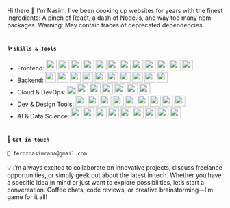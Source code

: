 <!--
**NasimRanaFeroz/NasimRanaFeroz** is a ✨ _special_ ✨ repository because its `README.md` (this file) appears on your GitHub profile.

Here are some ideas to get you started:

- 🔭 I’m currently working on ...
- 🌱 I’m currently learning ...
- 👯 I’m looking to collaborate on ...
- 🤔 I’m looking for help with ...
- 💬 Ask me about ...
- 📫 How to reach me: ...
- 😄 Pronouns: ...
- ⚡ Fun fact: ...
-->

Hi there 👋 I'm Nasim. I've been cooking up websites for years with the finest ingredients: A pinch of React, a dash of Node.js, and way too many npm packages. Warning: May contain traces of deprecated dependencies.
<br /><br />

#### ✨ `Skills & Tools`
- Frontend:
<code><img height="25" src="https://cdn.jsdelivr.net/gh/devicons/devicon/icons/javascript/javascript-original.svg" /></code>
<code><img height="25" src="https://cdn.jsdelivr.net/gh/devicons/devicon/icons/typescript/typescript-original.svg" /></code>
<code><img height="25" src="https://cdn.jsdelivr.net/gh/devicons/devicon/icons/react/react-original.svg" /></code>
<code><img height="25" src="https://cdn.jsdelivr.net/gh/devicons/devicon/icons/nextjs/nextjs-original.svg" /></code>
<code><img height="25" src="https://cdn.jsdelivr.net/gh/devicons/devicon/icons/vuejs/vuejs-original.svg" /></code>
<code><img height="25" src="https://cdn.jsdelivr.net/gh/devicons/devicon/icons/redux/redux-original.svg" /></code>
<code><img height="25" src="https://cdn.jsdelivr.net/gh/devicons/devicon/icons/html5/html5-original.svg" /></code>
<code><img height="25" src="https://cdn.jsdelivr.net/gh/devicons/devicon/icons/css3/css3-original.svg" /></code>
<code><img height="25" src="https://cdn.jsdelivr.net/gh/devicons/devicon@latest/icons/tailwindcss/tailwindcss-original.svg" /></code>
<code><img height="25" src="https://cdn.jsdelivr.net/gh/devicons/devicon/icons/bootstrap/bootstrap-original.svg" /></code>
<code><img height="25" src="https://cdn.jsdelivr.net/gh/devicons/devicon/icons/webpack/webpack-original.svg" /></code>
<code><img height="25" src="https://cdn.jsdelivr.net/gh/devicons/devicon/icons/npm/npm-original-wordmark.svg" /></code>
- Backend:
<code><img height="25" src="https://cdn.jsdelivr.net/gh/devicons/devicon/icons/nodejs/nodejs-original.svg" /></code>
<code><img height="25" src="https://cdn.simpleicons.org/express/000000" /></code>
<code><img height="25" src="https://cdn.jsdelivr.net/gh/devicons/devicon/icons/mongodb/mongodb-original.svg" /></code>
<code><img height="25" src="https://cdn.jsdelivr.net/gh/devicons/devicon/icons/mysql/mysql-original.svg" /></code>
<code><img height="25" src="https://cdn.simpleicons.org/postgresql/4169E1" /></code>
<code><img height="25" src="https://cdn.simpleicons.org/supabase/3ECF8E" /></code>
<code><img height="25" src="https://cdn.simpleicons.org/firebase/FFCA28" /></code>
<code><img height="25" src="https://cdn.simpleicons.org/django/092E20" /></code>
<code><img height="25" src="https://cdn.simpleicons.org/flask/000000" /></code>
<code><img height="25" src="https://cdn.simpleicons.org/jsonwebtokens/6236FF" /></code>
- Cloud & DevOps:
<code><img height="20" src="https://upload.wikimedia.org/wikipedia/commons/9/93/Amazon_Web_Services_Logo.svg" /></code>
<code><img height="25" src="https://cdn.jsdelivr.net/gh/devicons/devicon/icons/googlecloud/googlecloud-original.svg" /></code>
<code><img height="25" src="https://cdn.jsdelivr.net/gh/devicons/devicon/icons/azure/azure-original.svg" /></code>
<code><img height="25" src="https://cdn.simpleicons.org/netlify/00C7B7" /></code>
<code><img height="25" src="https://cdn.simpleicons.org/vercel/000000" /></code>
<code><img height="25" src="https://cdn.simpleicons.org/heroku/430098" /></code>
<code><img height="25" src="https://cdn.simpleicons.org/cloudflare/F38020" /></code>
- Dev & Design Tools:
<code><img height="25" src="https://cdn.jsdelivr.net/gh/devicons/devicon/icons/git/git-original.svg" /></code>
<code><img height="25" src="https://cdn.jsdelivr.net/gh/devicons/devicon/icons/vscode/vscode-original.svg" /></code>
<code><img height="25" src="https://cdn.jsdelivr.net/gh/devicons/devicon/icons/androidstudio/androidstudio-original.svg" /></code>
<code><img height="25" src="https://cdn.simpleicons.org/jest/C21325" /></code>
<code><img height="25" src="https://cdn.jsdelivr.net/gh/devicons/devicon/icons/github/github-original.svg" /></code>
<code><img height="25" src="https://cdn.jsdelivr.net/gh/devicons/devicon/icons/figma/figma-original.svg" /></code>
<code><img height="25" src="https://cdn.simpleicons.org/postman/FF6C37" /></code>
<code><img height="25" src="https://cdn.simpleicons.org/jira/0052CC" /></code>
<code><img height="25" src="https://cdn.simpleicons.org/canva/00C4CC" /></code>
- AI & Data Science:
<code><img height="25" src="https://cdn.jsdelivr.net/gh/devicons/devicon/icons/python/python-original.svg" /></code>
<code><img height="25" src="https://cdn.simpleicons.org/tensorflow/FF6F00" /></code>
<code><img height="25" src="https://cdn.simpleicons.org/pytorch/EE4C2C" /></code>
<code><img height="25" src="https://cdn.simpleicons.org/jupyter/F37626" /></code>
<code><img height="25" src="https://cdn.simpleicons.org/pandas/150458" /></code>
<code><img height="25" src="https://cdn.jsdelivr.net/gh/devicons/devicon/icons/numpy/numpy-original.svg" /></code>
<code><img height="25" src="https://cdn.jsdelivr.net/gh/devicons/devicon/icons/matplotlib/matplotlib-original.svg" /></code>
<code><img height="25" src="https://cdn.simpleicons.org/opencv/5C3EE8" /></code>
<code><img height="25" src="https://cdn.simpleicons.org/apachespark/E25A1C" /></code>
<br /><br />

#### 💬 `Get in touch`
<a href="mailto:feroznasimrana@gmail.com" style="text-decoration: none;">
<code>📧 feroznasimrana@gmail.com</code>
</a>
<br /><br />
💡 I’m always excited to collaborate on innovative projects, discuss freelance opportunities, or simply geek out about the latest in tech. Whether you have a specific idea in mind or just want to explore possibilities, let’s start a conversation. Coffee chats, code reviews, or creative brainstorming—I’m game for it all!
